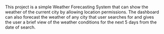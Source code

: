 This project is a simple Weather Forecasting System that can show the weather of the
current city by allowing location permissions. The dashboard can also forecast the weather of any city
that user searches for and gives the user a brief view of the weather conditions for the next 5
days from the date of search. 
